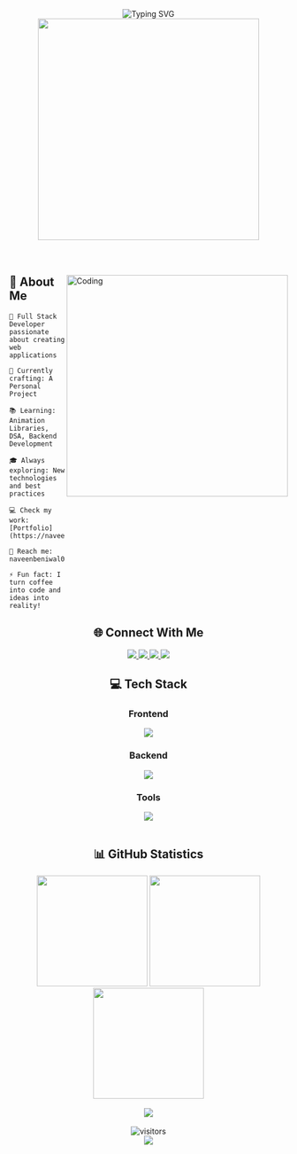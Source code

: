 <div align="center">
  <img src="https://readme-typing-svg.herokuapp.com?font=Montserrat&weight=600&size=35&duration=4000&pause=1000&color=3A95FF&center=true&vCenter=true&height=70&lines=Hi+👋+I'm+Naveen+Beniwal;Full+Stack+Developer;Problem+Solver;Creative+Coder" alt="Typing SVG" />
</div>

<div align="center">
  <img src="https://user-images.githubusercontent.com/74038190/212284115-f47cd8ff-2ffb-4b04-b5bf-4d1c14c0247f.gif" width="400">
</div>

<br/>
<br/>

<div>
  <img align="right" alt="Coding" width="400" src="https://user-images.githubusercontent.com/74038190/229223263-cf2e4b07-2615-4f87-9c38-e37600f8381a.gif">
  
  <div align="left">
    <h2>💫 About Me</h2>
    
    🎯 Full Stack Developer passionate about creating web applications
    
    🎨 Currently crafting: A Personal Project
    
    📚 Learning: Animation Libraries, DSA, Backend Development
    
    🎓 Always exploring: New technologies and best practices
    
    💻 Check my work: [Portfolio](https://naveenbeniwal.onrender.com/)
    
    📧 Reach me: naveenbeniwal00001@gmail.com
    
    ⚡ Fun fact: I turn coffee into code and ideas into reality!
  </div>
</div>

<div align="center">
  <h2>🌐 Connect With Me</h2>
  <a href="mailto:naveenbeniwal00001@gmail.com">
    <img src="https://img.shields.io/badge/Gmail-D14836?style=for-the-badge&logo=gmail&logoColor=white" />
  </a>
  <a href="https://linkedin.com/in/naveen-beniwal-40b719313">
    <img src="https://img.shields.io/badge/LinkedIn-0077B5?style=for-the-badge&logo=linkedin&logoColor=white" />
  </a>
  <a href="https://instagram.com/naveen_beniwal_265">
    <img src="https://img.shields.io/badge/Instagram-E4405F?style=for-the-badge&logo=instagram&logoColor=white" />
  </a>
  <a href="https://naveenbeniwal.onrender.com">
    <img src="https://img.shields.io/badge/Portfolio-FF5722?style=for-the-badge&logo=google-chrome&logoColor=white" />
  </a>
</div>

<div align="center">
  <h2>💻 Tech Stack</h2>
  <h3>Frontend</h3>
  <img src="https://skillicons.dev/icons?i=react,html,css,javascript,typescript,tailwind,bootstrap" /><br/>
  <h3>Backend</h3>
  <img src="https://skillicons.dev/icons?i=nodejs,express,mongodb,mysql,python,java,cpp" /><br/>
  <h3>Tools</h3>
  <img src="https://skillicons.dev/icons?i=git,github,vscode,figma,postman" />
</div>

<br/>

<h2 align="center">📊 GitHub Statistics</h2>
<div align="center">
  <img src="https://github-readme-stats.vercel.app/api?username=naveen-beniwal&show_icons=true&theme=react&border_radius=10&hide_border=true&bg_color=0D1117&title_color=F85D7F&icon_color=F8D866" height="200" />
  <img src="https://github-readme-streak-stats.herokuapp.com/?user=naveen-beniwal&theme=react&border_radius=10&hide_border=true&background=0D1117&fire=FF1CF7&ring=F85D7F" height="200" />
</div>

<div align="center">
  <img src="https://github-readme-stats.vercel.app/api/top-langs/?username=naveen-beniwal&theme=react&border_radius=10&hide_border=true&bg_color=0D1117&title_color=F85D7F&layout=compact" height="200" />
</div>

<br/>

<div align="center">
  <img src="https://github-profile-trophy.vercel.app/?username=naveen-beniwal&theme=darkhub&no-frame=true&no-bg=true&column=7" />
</div>

<br/>

<div align="center">
  <img src="https://komarev.com/ghpvc/?username=naveen-beniwal&label=Profile%20Views&color=0e75b6&style=flat" alt="visitors" />
</div>

<div align="center">
  <img src="https://capsule-render.vercel.app/api?type=waving&color=gradient&height=100&section=footer"/>
</div>
